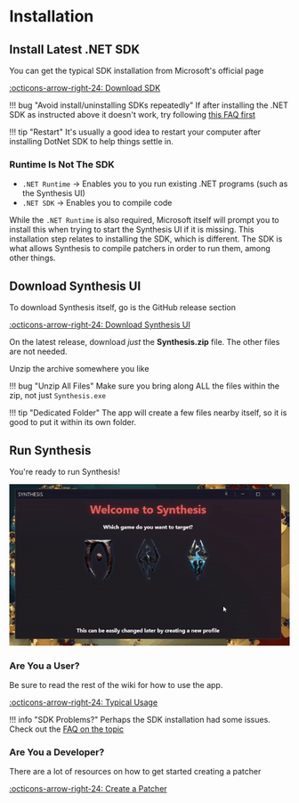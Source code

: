 # Installation
## Install Latest .NET SDK
You can get the typical SDK installation from Microsoft's official page

[:octicons-arrow-right-24: Download SDK](https://dotnet.microsoft.com/download)

!!! bug "Avoid install/uninstalling SDKs repeatedly"
    If after installing the .NET SDK as instructed above it doesn't work, try following [this FAQ first](https://github.com/Mutagen-Modding/Synthesis/discussions/135)

!!! tip "Restart"
    It's usually a good idea to restart your computer after installing DotNet SDK to help things settle in.
	
### Runtime Is Not The SDK

- `.NET Runtime` -> Enables you to you run existing .NET programs (such as the Synthesis UI)
- `.NET SDK` -> Enables you to compile code

While the `.NET Runtime` is also required, Microsoft itself will prompt you to install this when trying to start the Synthesis UI if it is missing.   This installation step relates to installing the SDK, which is different.   The SDK is what allows Synthesis to compile patchers in order to run them, among other things.

## Download Synthesis UI
To download Synthesis itself, go is the GitHub release section

[:octicons-arrow-right-24: Download Synthesis UI](https://github.com/Mutagen-Modding/Synthesis/releases)

On the latest release, download _just_ the **Synthesis.zip** file.  The other files are not needed.

Unzip the archive somewhere you like

!!! bug "Unzip All Files"
    Make sure you bring along ALL the files within the zip, not just `Synthesis.exe`

!!! tip "Dedicated Folder"
    The app will create a few files nearby itself, so it is good to put it within its own folder.

## Run Synthesis
You're ready to run Synthesis!

![Showcase](images/showcase.gif)

### Are You a User?

Be sure to read the rest of the wiki for how to use the app.

[:octicons-arrow-right-24: Typical Usage](Typical-Usage.md)

!!! info "SDK Problems?"
    Perhaps the SDK installation had some issues.  Check out the [FAQ on the topic](https://github.com/Mutagen-Modding/Synthesis/discussions/135)

### Are You a Developer?
There are a lot of resources on how to get started creating a patcher

[:octicons-arrow-right-24: Create a Patcher](devs/Create-a-Patcher.md)
